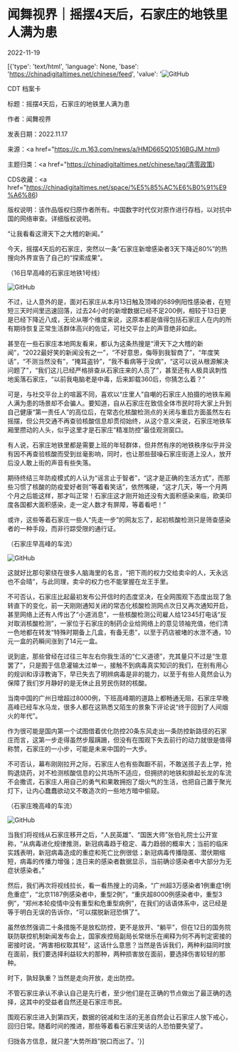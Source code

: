 # 闻舞视界｜摇摆4天后，石家庄的地铁里人满为患

2022-11-19

[{'type': 'text/html', 'language': None, 'base': 'https://chinadigitaltimes.net/chinese/feed', 'value': '![GitHub](https://chinadigitaltimes.net/chinese/files/2022/11/image-1668819189108.png)

CDT 档案卡

标题：摇摆4天后，石家庄的地铁里人满为患

作者：闻舞视界

发表日期：2022.11.17

来源：<a href="https://c.m.163.com/news/a/HMD665Q10516BGJM.html)

主题归类：<a href="https://chinadigitaltimes.net/chinese/tag/清零政策)

CDS收藏：<a href="https://chinadigitaltimes.net/space/%E5%85%AC%E6%B0%91%E9%A6%86)

版权说明：该作品版权归原作者所有。中国数字时代仅对原作进行存档，以对抗中国的网络审查。详细版权说明。





“让我看看这滑天下之大稽的新闻。”

今天，摇摆4天后的石家庄，突然以一条“石家庄新增感染者3天下降近80%”的热搜向外界宣告了自己的“探索成果”。

（16日早高峰的石家庄地铁1号线）

![GitHub](https://chinadigitaltimes.net/chinese/files/2022/11/image-1668819157756.png)

不过，让人意外的是，面对石家庄从本月13日触及顶峰的689例阳性感染者，在短短三天时间里迅速回落，过去24小时的新增数据已经不足200例，相较于13日更是已经下降近八成，无论从哪个维度来说，这原本都是值得包括石家庄人在内的所有期待恢复正常生活群体高兴的佐证，可社交平台上的声音绝非如此。

甚至在一些石家庄本地网友看来，都认为这条热搜是“滑天下之大稽的新闻”，“2022最好笑的新闻没有之一”，“不好意思，侮辱到我智商了”，“年度笑话”，“不测当然没有”，“掩耳盗铃”，“我不看病等于没病”，“这可以说从根源解决问题了”，“我们这儿已经严格排查从石家庄来的人员了”，甚至还有人极具讽刺性地奚落石家庄，“以前我电脑老是中毒，后来卸载360后，你猜怎么着？”

可是，与社交平台上的喧嚣不同，喜欢以“庄里人”自嘲的石家庄人拍摄的地铁车厢人满为患的场景却不会骗人。要知道，自从石家庄在致信全体市民时将大家上升到自己健康“第一责任人”的高位后，在常态化核酸检测点的关闭与重启方面虽然左右摇摆，但公共交通不再查验核酸信息却贯彻始终，从这个意义来说，石家庄地铁车厢里攒动的人头，似乎这里才是石家庄“精准防控”最佳观测窗口。

有人说，石家庄地铁里都是需要上班的年轻群体，但井然有序的地铁秩序似乎并没有因不再查验核酸而受到丝毫影响，同时，也让那些鼓噪石家庄街道上没人，放开后没人敢上街的声音有些失落。

期待终结三年防疫模式的人认为“谣言止于智者”，“这才是正确的生活方式”，而那些习惯了核酸的防疫爱好者则“等着看笑话”，依然嘴硬，“这才几天，等一个月两个月之后能这样，那才叫正常！石家庄这才刚开始还没有大面积感染来临，欧美印度各国都大面积感染，走一定人数才有屏障，等着看吧！”

或许，这些等着石家庄一些人“先走一步”的网友忘了，起初核酸检测只是筛查感染者的一种手段，而非行踪受限的通行证。

（石家庄早高峰的车流）

![GitHub](https://chinadigitaltimes.net/chinese/files/2022/11/image-1668819174453.png)

这就好比那句萦绕在很多人脑海里的名言，“把下雨的权力交给卖伞的人，天永远也不会晴”，与此同理，卖伞的权力也不能掌握在龙王手里。

不可否认，石家庄比起最初发布公开信时的态度坚决，在全网围观下态度出现了急转直下的变化，前一天刚刚通知关闭的常态化核酸检测网点次日又再次通知开启，甚至网络上还有人传出了“小道消息”，一些核酸检测公司雇人给12345打电话“反对取消核酸检测”，一家位于石家庄的制药企业给网络上的意见领袖充值，他们清一色地都在转发“特殊时期备上几盒，有备无患”，以至于药店被堵的水泄不通，10元一盒的药瞬间涨到了14元一盒。

说到底，那些曾经在过往三年左右你我生活的“仁义道德”，充其量只不过是“生意罢了”，只是囿于信息灌输太过单一，接触不到病毒真实知识的我们，在别有用心的规训和谆谆教诲下，早已失去了明辨病毒是非的能力，以至于有些人竟然会认为保障了我们岁月静好的是无休止且劳民伤财的核酸。

当南中国的广州日增超过8000例，下班高峰期的道路上都畅通无阻，石家庄早晚高峰已经车水马龙，很多人都在这熟悉又陌生的景象下评论说“终于回到了人间烟火的年代”。

作为很可能是国内第一个试图借着优化防控20条东风走出一条防控新路径的石家庄而言，这第一步走得虽然步履蹒跚，但没有在围观下失去前行的动力就很是值得称赞，石家庄的一小步，可能是未来中国的一大步。

不可否认，幕布刚刚拉开之际，石家庄人也有些踟蹰不前，不敢送孩子去上学，抢购退烧药，对不检测核酸信息的公共场所不适应，但拥挤的地铁和排起长龙的车流不会撒谎，石家庄人用自己的勇气和果敢拥抱了烟火气的生活，也把自己置于聚光灯下，让内心蠢蠢欲动又不敢造次的一些地方暗中偷窥。

（石家庄晚高峰的车流）

![GitHub](https://chinadigitaltimes.net/chinese/files/2022/11/image-1668819189108.png)

当我们将视线从石家庄移开之后，“人民英雄”、“国医大师”张伯礼院士公开宣称，“从病毒进化规律推测，新冠病毒趋于稳定、毒力趋弱的概率大；当前的临床实践表明，新冠病毒造成的重症和死亡比例很低；新冠病毒传播隐匿、潜伏期缩短，病毒的传播力增强；连日来的感染者数据显示，当前确诊感染者中大部分为无症状感染者。”

然后，我们再次将视线拉长，看一看热搜上的词条，“广州超3万感染者1例重症1例危重症”，“北京1187例感染者中，重型2例”，“重庆超8000例感染者中，重型3例”，“郑州本轮疫情中没有重型和危重型病例”，在我们的话语体系中，这已经是等于明白无误的告诉你，“可以摆脱新冠恐惧了”。

虽然依然强调二十条措施不是放松防控，更不是放开、“躺平”，但在12日的国务院联防联控机制新闻发布会上，国家疾控局副局长常继乐在阐释为何不再判定密接的密接时说，“两害相权取其轻”，这话什么意思？当然是告诉我们，两种利益同时放在面前，我们要选择利益较大的那种，两种损害放在面前，要选择伤害较轻的那种。

时下，孰轻孰重？当然是走向开放，走出防控。

不管石家庄承认不承认自己是先行者，至少他们是在正确的节点做出了最正确的选择，这其中的受益者自然还是石家庄市民。

围观石家庄进入到第四天，数据的锐减和生活的无恙自然会让石家庄人放下戒心，回归日常。随着时间的推进，那些等着看石家庄笑话的人恐怕要失望了。

归拢各方信息，就只差“大势所趋”脱口而出了。'}]